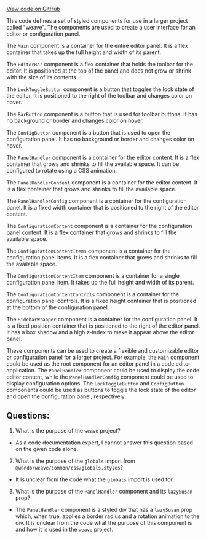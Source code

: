 [View code on GitHub](https://github.com/wandb/weave/weave-js/src/components/Panel2/PanelExpression/styles.ts)

This code defines a set of styled components for use in a larger project called "weave". The components are used to create a user interface for an editor or configuration panel. 

The `Main` component is a container for the entire editor panel. It is a flex container that takes up the full height and width of its parent. 

The `EditorBar` component is a flex container that holds the toolbar for the editor. It is positioned at the top of the panel and does not grow or shrink with the size of its contents. 

The `LockToggleButton` component is a button that toggles the lock state of the editor. It is positioned to the right of the toolbar and changes color on hover. 

The `BarButton` component is a button that is used for toolbar buttons. It has no background or border and changes color on hover. 

The `ConfigButton` component is a button that is used to open the configuration panel. It has no background or border and changes color on hover. 

The `PanelHandler` component is a container for the editor content. It is a flex container that grows and shrinks to fill the available space. It can be configured to rotate using a CSS animation. 

The `PanelHandlerContent` component is a container for the editor content. It is a flex container that grows and shrinks to fill the available space. 

The `PanelHandlerConfig` component is a container for the configuration panel. It is a fixed width container that is positioned to the right of the editor content. 

The `ConfigurationContent` component is a container for the configuration panel content. It is a flex container that grows and shrinks to fill the available space. 

The `ConfigurationContentItems` component is a container for the configuration panel items. It is a flex container that grows and shrinks to fill the available space. 

The `ConfigurationContentItem` component is a container for a single configuration panel item. It takes up the full height and width of its parent. 

The `ConfigurationContentControls` component is a container for the configuration panel controls. It is a fixed height container that is positioned at the bottom of the configuration panel. 

The `SidebarWrapper` component is a container for the configuration panel. It is a fixed position container that is positioned to the right of the editor panel. It has a box shadow and a high z-index to make it appear above the editor panel. 

These components can be used to create a flexible and customizable editor or configuration panel for a larger project. For example, the `Main` component could be used as the root component for an editor panel in a code editor application. The `PanelHandler` component could be used to display the code editor content, while the `PanelHandlerConfig` component could be used to display configuration options. The `LockToggleButton` and `ConfigButton` components could be used as buttons to toggle the lock state of the editor and open the configuration panel, respectively.
## Questions: 
 1. What is the purpose of the `weave` project?
- As a code documentation expert, I cannot answer this question based on the given code alone. 

2. What is the purpose of the `globals` import from `@wandb/weave/common/css/globals.styles`?
- It is unclear from the code what the `globals` import is used for. 

3. What is the purpose of the `PanelHandler` component and its `lazySusan` prop?
- The `PanelHandler` component is a styled div that has a `lazySusan` prop which, when true, applies a border radius and a rotation animation to the div. It is unclear from the code what the purpose of this component is and how it is used in the `weave` project.